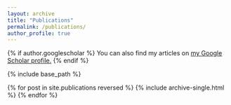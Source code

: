```yaml
---
layout: archive
title: "Publications"
permalink: /publications/
author_profile: true
---
```


{% if author.googlescholar %}
  You can also find my articles on <u><a href="{{author.googlescholar}}">my Google Scholar profile</a>.</u>
{% endif %}

{% include base_path %}

{% for post in site.publications reversed %}
  {% include archive-single.html %}
{% endfor %}

<style type="text/css">
.bibbase_note {
    color: red;
    font-weight: bold;
}

.note {
    color: green;
    font-style: italic;
}
</style>

<script src="https://bibbase.org/show?bib=https%3A%2F%2Fbibbase.org%2Fnetwork%2Ffiles%2FaDbDRWZ57fTvMoiJT&noBootstrap=1&jsonp=1"></script>